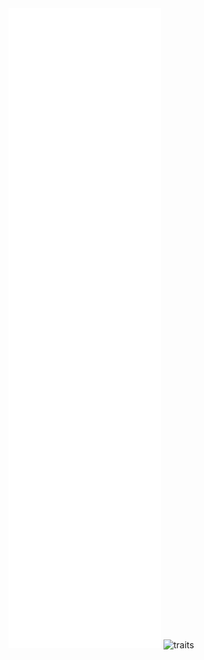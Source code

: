 <div style="display: inline-block; margin-left: auto; margin-right: auto; text-align: center;">
  <img src="/github-metrics.svg" alt="metrics"/>
  <img src="https://github.com/todorinskiz/todorinskiz/assets/6491638/de27017e-7ba5-4e72-b056-999a1d8512b1" alt="traits"/>
</div>
